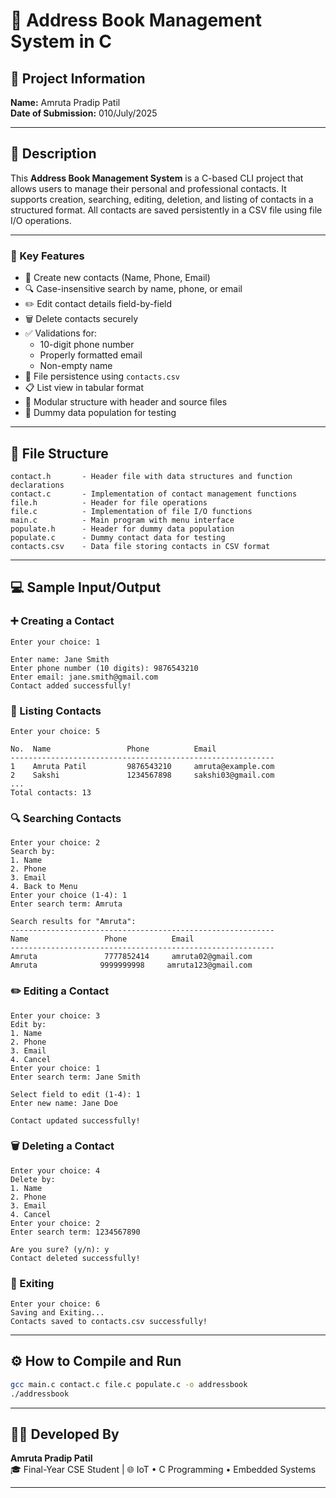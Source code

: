 
# 📒 Address Book Management System in C

## 📁 Project Information
**Name:** Amruta Pradip Patil  
**Date of Submission:** 010/July/2025  

---

## 📝 Description

This **Address Book Management System** is a C-based CLI project that allows users to manage their personal and professional contacts. It supports creation, searching, editing, deletion, and listing of contacts in a structured format. All contacts are saved persistently in a CSV file using file I/O operations.

---

### 🔧 Key Features

- 📇 Create new contacts (Name, Phone, Email)
- 🔍 Case-insensitive search by name, phone, or email
- ✏️ Edit contact details field-by-field
- 🗑️ Delete contacts securely
- ✅ Validations for:
  - 10-digit phone number
  - Properly formatted email
  - Non-empty name
- 💾 File persistence using `contacts.csv`
- 📋 List view in tabular format
- 📂 Modular structure with header and source files
- 🧪 Dummy data population for testing

---

## 📂 File Structure

```
contact.h       - Header file with data structures and function declarations
contact.c       - Implementation of contact management functions
file.h          - Header for file operations
file.c          - Implementation of file I/O functions
main.c          - Main program with menu interface
populate.h      - Header for dummy data population
populate.c      - Dummy contact data for testing
contacts.csv    - Data file storing contacts in CSV format
```

---

## 💻 Sample Input/Output

### ➕ Creating a Contact

```
Enter your choice: 1

Enter name: Jane Smith
Enter phone number (10 digits): 9876543210
Enter email: jane.smith@gmail.com
Contact added successfully!
```

### 📜 Listing Contacts

```
Enter your choice: 5

No.  Name                 Phone          Email                         
-----------------------------------------------------------
1    Amruta Patil         9876543210     amruta@example.com           
2    Sakshi               1234567898     sakshi03@gmail.com            
...
Total contacts: 13
```

### 🔍 Searching Contacts

```
Enter your choice: 2
Search by:
1. Name
2. Phone
3. Email
4. Back to Menu
Enter your choice (1-4): 1
Enter search term: Amruta

Search results for "Amruta":
-----------------------------------------------------------
Name                 Phone          Email                         
-----------------------------------------------------------
Amruta               7777852414     amruta02@gmail.com             
Amruta              9999999998     amruta123@gmail.com          
```

### ✏️ Editing a Contact

```
Enter your choice: 3
Edit by:
1. Name
2. Phone
3. Email
4. Cancel
Enter your choice: 1
Enter search term: Jane Smith

Select field to edit (1-4): 1
Enter new name: Jane Doe

Contact updated successfully!
```

### 🗑️ Deleting a Contact

```
Enter your choice: 4
Delete by:
1. Name
2. Phone
3. Email
4. Cancel
Enter your choice: 2
Enter search term: 1234567890

Are you sure? (y/n): y
Contact deleted successfully!
```

### 🚪 Exiting

```
Enter your choice: 6
Saving and Exiting...
Contacts saved to contacts.csv successfully!
```

---

## ⚙️ How to Compile and Run

```bash
gcc main.c contact.c file.c populate.c -o addressbook
./addressbook
```

---

## 👩‍💻 Developed By

**Amruta Pradip Patil**  
🎓 Final-Year CSE Student | 🌐 IoT • C Programming • Embedded Systems  


---


